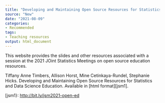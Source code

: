 ```yaml
---
title: "Developing and Maintaining Open Source Resources for Statistics and Data Science Education"
source: "New"
date: "2021-08-09"
categories:
- Recommended
tags:
- Teaching resources
output: html_document
---
```


This website provides the slides and other resources associated with a session at the 2021 JOint Statistics Meetings on open source education resources.

<!--more-->

Tiffany Anne Timbers, Allison Horst, Mine Cetinkaya-Rundel, Stephanie Hicks. Developing and Maintaining Open Source Resources for Statistics and Data Science Education. Available in [html format][jsm1].

[jsm1}: http://bit.ly/jsm2021-open-ed